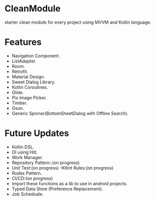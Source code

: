 # CleanModule
starter clean module for every project using MVVM and Kotlin language.

# Features
- Navigation Component.
- ListAdapter.
- Room.
- Retrofit.
- Material Design.
- Sweet Dialog Library.
- Kotlin Coroutines.
- Glide.
- Pix Image Picker.
- Timber.
- Gson.
- Generic Spinner(BottomSheetDialog with Offline Search).

# Future Updates
- Kotlin DSL.
- DI using Hilt.
- Work Manager.
- Repository Pattern::(on progress)
- Unit Test:(on progress)
-Ktlint Rules:(on progress)
- Rudex Pattern.
- CI/CD:(on progress)
- Import these functions as a lib to use in android projects. 
- Typed Data Store (Preference Replacement).
- Job Scheduale.
